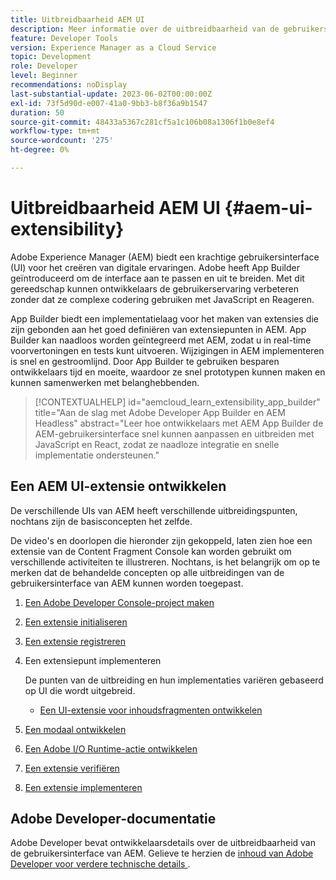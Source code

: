 ```yaml
---
title: Uitbreidbaarheid AEM UI
description: Meer informatie over de uitbreidbaarheid van de gebruikersinterface van AEM met App Builder voor het maken van extensies.
feature: Developer Tools
version: Experience Manager as a Cloud Service
topic: Development
role: Developer
level: Beginner
recommendations: noDisplay
last-substantial-update: 2023-06-02T00:00:00Z
exl-id: 73f5d90d-e007-41a0-9bb3-b8f36a9b1547
duration: 50
source-git-commit: 48433a5367c281cf5a1c106b08a1306f1b0e8ef4
workflow-type: tm+mt
source-wordcount: '275'
ht-degree: 0%

---
```


# Uitbreidbaarheid AEM UI {#aem-ui-extensibility}

Adobe Experience Manager (AEM) biedt een krachtige gebruikersinterface (UI) voor het creëren van digitale ervaringen. Adobe heeft App Builder geïntroduceerd om de interface aan te passen en uit te breiden. Met dit gereedschap kunnen ontwikkelaars de gebruikerservaring verbeteren zonder dat ze complexe codering gebruiken met JavaScript en Reageren.

App Builder biedt een implementatielaag voor het maken van extensies die zijn gebonden aan het goed definiëren van extensiepunten in AEM. App Builder kan naadloos worden geïntegreerd met AEM, zodat u in real-time voorvertoningen en tests kunt uitvoeren. Wijzigingen in AEM implementeren is snel en gestroomlijnd. Door App Builder te gebruiken besparen ontwikkelaars tijd en moeite, waardoor ze snel prototypen kunnen maken en kunnen samenwerken met belanghebbenden.

>[!CONTEXTUALHELP]
>id="aemcloud_learn_extensibility_app_builder"
>title="Aan de slag met Adobe Developer App Builder en AEM Headless"
>abstract="Leer hoe ontwikkelaars met AEM App Builder de AEM-gebruikersinterface snel kunnen aanpassen en uitbreiden met JavaScript en React, zodat ze naadloze integratie en snelle implementatie ondersteunen."

## Een AEM UI-extensie ontwikkelen

De verschillende UIs van AEM heeft verschillende uitbreidingspunten, nochtans zijn de basisconcepten het zelfde.

De video&#39;s en doorlopen die hieronder zijn gekoppeld, laten zien hoe een extensie van de Content Fragment Console kan worden gebruikt om verschillende activiteiten te illustreren. Nochtans, is het belangrijk om op te merken dat de behandelde concepten op alle uitbreidingen van de gebruikersinterface van AEM kunnen worden toegepast.

1. [Een Adobe Developer Console-project maken](./adobe-developer-console-project.md)
1. [Een extensie initialiseren](./app-initialization.md)
1. [Een extensie registreren](./extension-registration.md)
1. Een extensiepunt implementeren

   De punten van de uitbreiding en hun implementaties variëren gebaseerd op UI die wordt uitgebreid.

   + [Een UI-extensie voor inhoudsfragmenten ontwikkelen](./content-fragments/overview.md)

1. [Een modaal ontwikkelen](./modal.md)
1. [Een Adobe I/O Runtime-actie ontwikkelen](./runtime-action.md)
1. [Een extensie verifiëren](./verify.md)
1. [Een extensie implementeren](./deploy.md)

## Adobe Developer-documentatie

Adobe Developer bevat ontwikkelaarsdetails over de uitbreidbaarheid van de gebruikersinterface van AEM. Gelieve te herzien de [ inhoud van Adobe Developer voor verdere technische details ](https://developer.adobe.com/uix/docs/).
